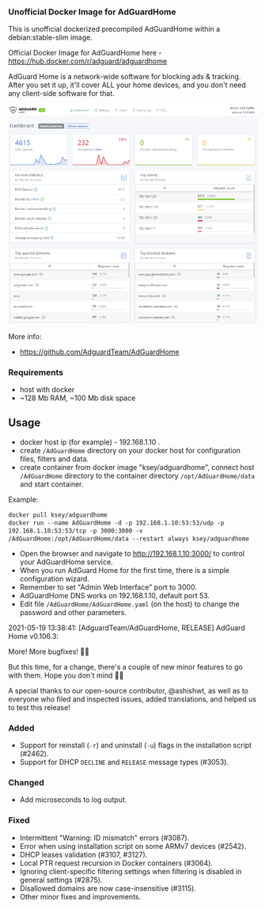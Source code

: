### Unofficial Docker Image for AdGuardHome
This is unofficial dockerized precompiled AdGuardHome within a debian:stable-slim image.

Official Docker Image for AdGuardHome here - https://hub.docker.com/r/adguard/adguardhome

AdGuard Home is a network-wide software for blocking ads & tracking. After you set it up, it'll cover ALL your home devices, and you don't need any client-side software for that.

![AdGuardHome](https://raw.githubusercontent.com/MrKsey/AdGuardHome/master/adh.PNG)

More info:
- https://github.com/AdguardTeam/AdGuardHome

### Requirements

* host with docker
* ~128 Mb RAM, ~100 Mb disk space 

## Usage

* docker host ip (for example) - 192.168.1.10 .
* create ```/AdGuardHome``` directory on your docker host for configuration files, filters and data.
* create container from docker image "ksey/adguardhome", connect host ```/AdGuardHome``` directory to the container directory ```/opt/AdGuardHome/data``` and start container.

Example:
```
docker pull ksey/adguardhome
docker run --name AdGuardHome -d -p 192.168.1.10:53:53/udp -p 192.168.1.10:53:53/tcp -p 3000:3000 -v /AdGuardHome:/opt/AdGuardHome/data --restart always ksey/adguardhome
```

* Open the browser and navigate to http://192.168.1.10:3000/ to control your AdGuardHome service.
* When you run AdGuard Home for the first time, there is a simple configuration wizard.
* Remember to set "Admin Web Interface" port to 3000.
* AdGuardHome DNS works on 192.168.1.10, default port 53.
* Edit file ```/AdGuardHome/AdGuardHome.yaml``` (on the host) to change the password and other parameters.


























































































































































































































































2021-05-19 13:38:41: [AdguardTeam/AdGuardHome, RELEASE] AdGuard Home v0.106.3:

More! More bugfixes! 🧟‍♀️

But this time, for a change, there's a couple of new minor features to go with them. Hope you don't mind 🤷‍♂️

A special thanks to our open-source contributor, @ashishwt, as well as to everyone who filed and inspected issues, added translations, and helped us to test this release!

### Added

- Support for reinstall (`-r`) and uninstall (`-u`) flags in the installation script (#2462).
- Support for DHCP `DECLINE` and `RELEASE` message types (#3053).

### Changed

- Add microseconds to log output.

### Fixed

- Intermittent "Warning: ID mismatch" errors (#3087).
- Error when using installation script on some ARMv7 devices (#2542).
- DHCP leases validation (#3107, #3127).
- Local PTR request recursion in Docker containers (#3064).
- Ignoring client-specific filtering settings when filtering is disabled in general settings (#2875).
- Disallowed domains are now case-insensitive (#3115).
- Other minor fixes and improvements.
